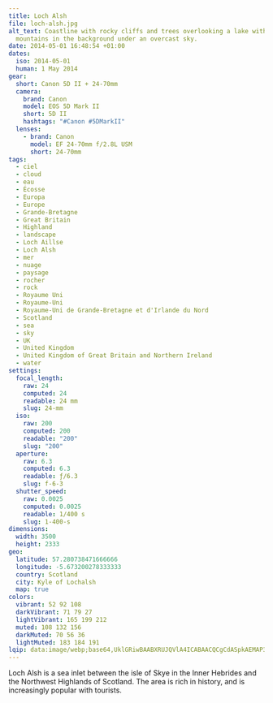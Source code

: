 ```yaml
---
title: Loch Alsh
file: loch-alsh.jpg
alt_text: Coastline with rocky cliffs and trees overlooking a lake with
  mountains in the background under an overcast sky.
date: 2014-05-01 16:48:54 +01:00
dates:
  iso: 2014-05-01
  human: 1 May 2014
gear:
  short: Canon 5D II + 24-70mm
  camera:
    brand: Canon
    model: EOS 5D Mark II
    short: 5D II
    hashtags: "#Canon #5DMarkII"
  lenses:
    - brand: Canon
      model: EF 24-70mm f/2.8L USM
      short: 24-70mm
tags:
  - ciel
  - cloud
  - eau
  - Écosse
  - Europa
  - Europe
  - Grande-Bretagne
  - Great Britain
  - Highland
  - landscape
  - Loch Aillse
  - Loch Alsh
  - mer
  - nuage
  - paysage
  - rocher
  - rock
  - Royaume Uni
  - Royaume-Uni
  - Royaume-Uni de Grande-Bretagne et d'Irlande du Nord
  - Scotland
  - sea
  - sky
  - UK
  - United Kingdom
  - United Kingdom of Great Britain and Northern Ireland
  - water
settings:
  focal_length:
    raw: 24
    computed: 24
    readable: 24 mm
    slug: 24-mm
  iso:
    raw: 200
    computed: 200
    readable: "200"
    slug: "200"
  aperture:
    raw: 6.3
    computed: 6.3
    readable: ƒ/6.3
    slug: f-6-3
  shutter_speed:
    raw: 0.0025
    computed: 0.0025
    readable: 1/400 s
    slug: 1-400-s
dimensions:
  width: 3500
  height: 2333
geo:
  latitude: 57.280738471666666
  longitude: -5.673200278333333
  country: Scotland
  city: Kyle of Lochalsh
  map: true
colors:
  vibrant: 52 92 108
  darkVibrant: 71 79 27
  lightVibrant: 165 199 212
  muted: 108 132 156
  darkMuted: 70 56 36
  lightMuted: 183 184 191
lqip: data:image/webp;base64,UklGRiwBAABXRUJQVlA4ICABAACQCgCdASpkAEMAP3Gkwlm7v6+lMVUce/AuCWdtol0wD2lEYCZFEGMink0NKz7BuYD1BBC/rEtbFNyjlx1QR0a4WeHg1nch95ADXOL+CAOIAqoMhiUN293bj3PuiAAAqSh7SfrA4heiHEKF7iqwtZmOUkl1pFCre7R0Wz+4CVfXNwprT3JYw2vc41XsYCBT1riamlKh3OV6f7LkvZQsLSTbI1X0D3n3jlSRdaHQImo30Xv6rlh6CjlAMAcRf40+vFzYdwsmx1whZRTlr1R72bzEMZVAY4HRNeaEt0hoTiLwDJKOQ2ZzfZ4fkmUm31OtmOJYtjcMUv1RmR5fD3HWydnk3pcu6nURtmBkX6oP6t2dX8BilNChbmOv+0KdqMUAAAA=
---
```


Loch Alsh is a sea inlet between the isle of Skye in the Inner Hebrides and the Northwest Highlands of Scotland. The area is rich in history, and is increasingly popular with tourists.
